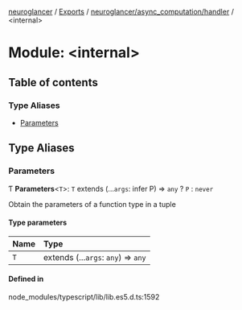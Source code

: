 [neuroglancer](../README.md) / [Exports](../modules.md) / [neuroglancer/async\_computation/handler](neuroglancer_async_computation_handler.md) / <internal\>

# Module: <internal\>

## Table of contents

### Type Aliases

- [Parameters](neuroglancer_async_computation_handler._internal_.md#parameters)

## Type Aliases

### Parameters

Ƭ **Parameters**<`T`\>: `T` extends (...`args`: infer P) => `any` ? `P` : `never`

Obtain the parameters of a function type in a tuple

#### Type parameters

| Name | Type |
| :------ | :------ |
| `T` | extends (...`args`: `any`) => `any` |

#### Defined in

node_modules/typescript/lib/lib.es5.d.ts:1592
